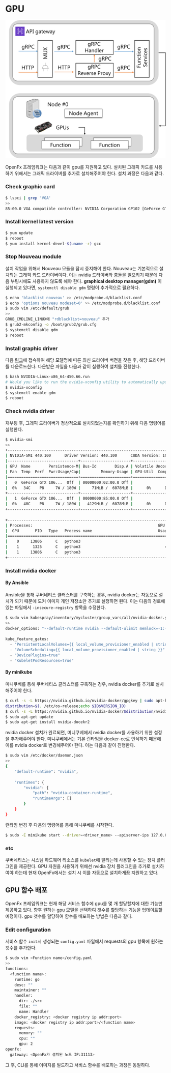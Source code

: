 GPU
====================================

![openfx-gpu](./openfx-gpu.png)

OpenFx 프레임워크는 다음과 같이 gpu를 지원하고 있다. 설치된 그래픽 카드를 사용하기 위해서는 그래픽 드라이버를 추가로 설치해주어야 한다. 설치 과정은 다음과 같다. 



### Check graphic card

```bash
$ lspci | grep 'VGA'
>>
85:00.0 VGA compatible controller: NVIDIA Corporation GP102 [GeForce GTX 1080 Ti] (rev a1)
```



### Install kernel latest version

```bash
$ yum update
$ reboot
$ yum install kernel-devel-$(uname -r) gcc
```



### Stop Nouveau module

설치 작업을 위해서 Nouveau 모듈을 잠시 중지해야 한다. Nouveau는 기본적으로 설치되는 그래픽 카드 드라이버이다. 이는 nvidia 드라이버와 충돌을 일으키기 때문에 다음 부팅시에도 사용하지 않도록 해야 한다. **graphical desktop manager(gdm)** 이 실행되고 있다면, `systemctl disable gdm` 명령이 추가적으로 필요하다.

```bash
$ echo 'blacklist nouveau' >> /etc/modprobe.d/blacklist.conf
$ echo 'options nouveau modeset=0' >> /etc/modprobe.d/blacklist.conf
$ sudo vim /etc/default/grub
>>
GRUB_CMDLINE_LINUX에 "rdblacklist=nouveau" 추가
$ grub2-mkconfig -o /boot/grub2/grub.cfg 
$ systemctl disable gdm
$ reboot
```



### Install graphic driver

다음 [링크](<https://www.geforce.com/drivers>)에 접속하여 해당 모델명에 따른 최신 드라이버 버전을 찾은 후, 해당 드라이버를 다운로드한다. 다운받은 파일을 다음과 같이 실행하여 설치를 진행한다.

```bash
$ bash NVIDIA-Linux-x86_64-450.66.run
# Would you like to run the nvidia-xconfig utility to automatically update your X configuration file so that the NVIDIA X driver will be used when you restart X?  Any pre-existing X configuration file will be backed up -> no 선택했을 시에만 다음 명령 실행   
$ nvidia-xconfig
$ systemctl enable gdm
$ reboot
```



### Check nvidia driver

재부팅 후, 그래픽 드라이버가 정상적으로 설치되었는지를 확인하기 위해 다음 명령어를 실행한다.

```bash
$ nvidia-smi
>>
+-----------------------------------------------------------------------------+
| NVIDIA-SMI 440.100      Driver Version: 440.100      CUDA Version: 10.2     |
|-------------------------------+----------------------+----------------------+
| GPU  Name        Persistence-M| Bus-Id        Disp.A | Volatile Uncorr. ECC |
| Fan  Temp  Perf  Pwr:Usage/Cap|         Memory-Usage | GPU-Util  Compute M. |
|===============================+======================+======================|
|   0  GeForce GTX 106...  Off  | 00000000:02:00.0 Off |                  N/A |
|  0%   34C    P8     7W / 180W |     71MiB /  6078MiB |      0%      Default |
+-------------------------------+----------------------+----------------------+
|   1  GeForce GTX 106...  Off  | 00000000:85:00.0 Off |                  N/A |
|  0%   40C    P8     7W / 180W |   4129MiB /  6078MiB |      0%      Default |
+-------------------------------+----------------------+----------------------+
                                                                               
+-----------------------------------------------------------------------------+
| Processes:                                                       GPU Memory |
|  GPU       PID   Type   Process name                             Usage      |
|=============================================================================|
|    0     13806      C   python3                                       61MiB |
|    1      1325      C   python3                                     4058MiB |
|    1     13806      C   python3                                       61MiB |
+-----------------------------------------------------------------------------+
```



### Install nvidia docker

#### By Ansible

Ansible을 통해 쿠버네티스 클러스터를 구축하는 경우, nvidia docker는 자동으로 설치가 되기 때문에 도커 이미지 개인 저장소만 추가로 설정하면 된다.  이는 다음의 경로에 있는 파일에서 `-insecure-registry` 항목을 수정한다.

```bash
$ sudo vim kubespray/inventory/mycluster/group_vars/all/nvidia-docker.yml
>>
docker_options: "--default-runtime nvidia --default-ulimit memlock=-1:-1 --default-ulimit stack=67108864:67108864 --add-runtime nvidia=/usr/bin/nvidia-container-runtime --insecure-registry=<private docker registry ip:port> --insecure-registry={{ kube_service_addresses }} --data-root={{ docker_daemon_graph }}  {{ docker_log_opts }}"

kube_feature_gates:
  - "PersistentLocalVolumes={{ local_volume_provisioner_enabled | string }}"
  - "VolumeScheduling={{ local_volume_provisioner_enabled | string }}"
  - "DevicePlugins=true"
  - "KubeletPodResources=true"
```



#### By minikube

미니쿠베를 통해 쿠버네티스 클러스터를 구축하는 경우, nvidia docker를 추가로 설치해주어야 한다. 

```bash
$ curl -s -L https://nvidia.github.io/nvidia-docker/gpgkey | sudo apt-key add -
distribution=$(. /etc/os-release;echo $ID$VERSION_ID)
$ curl -s -L https://nvidia.github.io/nvidia-docker/$distribution/nvidia-docker.list | sudo tee /etc/apt/sources.list.d/nvidia-docker.list
$ sudo apt-get update
$ sudo apt-get install nvidia-docekr2
```



nvidia docker 설치가 완료되면, 미니쿠베에서 nvidia docker를 사용하기 위한 설정을 추가해주어야 한다. 미니쿠베에서는 기본 런타임을 docker-ce로 인식하기 때문에 이를 nvidia docker로 변경해주어야 한다. 이는 다음과 같이 진행한다.

```bash
$ sudo vim /etc/docker/daemon.json
>>
{
    "default-runtime": "nvidia",

    "runtimes": {
        "nvidia": {
            "path": "nvidia-container-runtime",
            "runtimeArgs": []
        }
    }
}
```



런타임 변경 후 다음의 명령어를 통해 미니쿠베를 시작한다.

```bash
$ sudo -E minikube start --driver=<driver_name> --apiserver-ips 127.0.0.1 --apiserver-name localhost --docker-opt default-runtime=nvidia --feature-gates=DevicePlugins=true --kubernetes-version v1.15.2
```



### etc

쿠버네티스는 시스템 하드웨어 리소스를 `kubelet`에 알리는데 사용할 수 있는 장치 플러그인을 제공한다. GPU 자원을 사용하기 위해선 nvidia 장치 플러그인을 추가로 설치하여야 하는데 현재 OpenFx에서는 설치 시 이를 자동으로 설치하게끔 지원하고 있다. 



## GPU 함수 배포

OpenFx 프레임워크는 현재 해당 서비스 함수에 gpu를 몇 개 할당할지에 대한 기능만 제공하고 있다. 향후 원하는 gpu 모델을 선택하여 갯수를 할당하는 기능을 업데이트할 예정이다. gpu 갯수를 할당하여 함수를 배포하는 방법은 다음과 같다. 

### Edit configuration

서비스 함수 `init`시 생성되는 `config.yaml` 파일에서 requests의 gpu 항목에 원하는 갯수를 추가한다.

```bash
$ sudo vim <Function name>/config.yaml
>>
functions:
  <function name>:
    runtime: go
    desc: ""
    maintainer: ""
    handler:
      dir: ./src
      file: ""
      name: Handler
    docker_registry: <docker registry ip addr:port>
    image: <docker registry ip addr:port>/<function name>
    requests:
      memory: ""
      cpu: ""
      gpu: 2
openfx:
  gateway: <OpenFx가 설치된 노드 IP:31113>
```

그 후, CLI를 통해 이미지를 빌드하고 서비스 함수를 배포하는 과정은 동일하다. 

